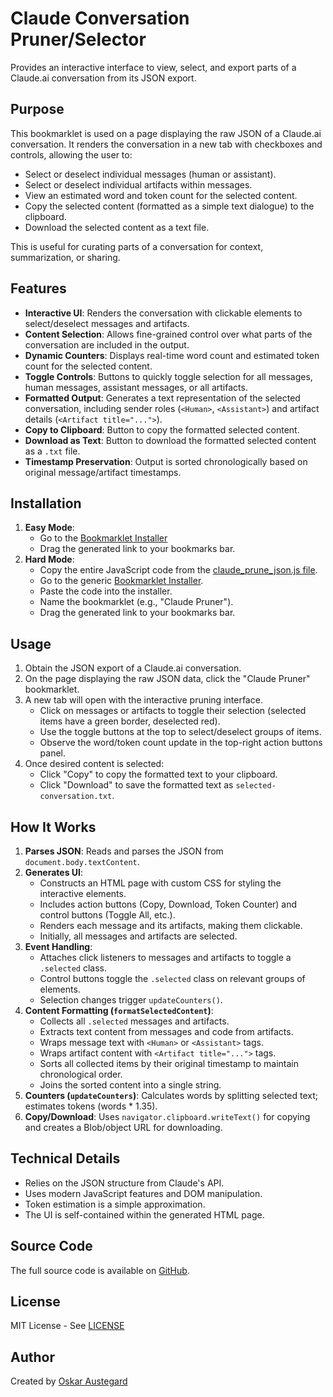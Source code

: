 # Claude Conversation Pruner/Selector

Provides an interactive interface to view, select, and export parts of a Claude.ai conversation from its JSON export.

## Purpose

This bookmarklet is used on a page displaying the raw JSON of a Claude.ai conversation. It renders the conversation in a new tab with checkboxes and controls, allowing the user to:

-   Select or deselect individual messages (human or assistant).
-   Select or deselect individual artifacts within messages.
-   View an estimated word and token count for the selected content.
-   Copy the selected content (formatted as a simple text dialogue) to the clipboard.
-   Download the selected content as a text file.

This is useful for curating parts of a conversation for context, summarization, or sharing.

## Features

-   **Interactive UI**: Renders the conversation with clickable elements to select/deselect messages and artifacts.
-   **Content Selection**: Allows fine-grained control over what parts of the conversation are included in the output.
-   **Dynamic Counters**: Displays real-time word count and estimated token count for the selected content.
-   **Toggle Controls**: Buttons to quickly toggle selection for all messages, human messages, assistant messages, or all artifacts.
-   **Formatted Output**: Generates a text representation of the selected conversation, including sender roles (`<Human>`, `<Assistant>`) and artifact details (`<Artifact title="...">`).
-   **Copy to Clipboard**: Button to copy the formatted selected content.
-   **Download as Text**: Button to download the formatted selected content as a `.txt` file.
-   **Timestamp Preservation**: Output is sorted chronologically based on original message/artifact timestamps.

## Installation

1.  **Easy Mode**:
    *   Go to the [Bookmarklet Installer](https://austegard.com/web-utilities/bookmarklet-installer.html?bookmarklet=claude_prune_json.js)
    *   Drag the generated link to your bookmarks bar.
2.  **Hard Mode**:
    *   Copy the entire JavaScript code from the [claude_prune_json.js file](https://github.com/oaustegard/bookmarklets/blob/main/claude_prune_json.js).
    *   Go to the generic [Bookmarklet Installer](https://austegard.com/web-utilities/bookmarklet-installer.html).
    *   Paste the code into the installer.
    *   Name the bookmarklet (e.g., "Claude Pruner").
    *   Drag the generated link to your bookmarks bar.

## Usage

1.  Obtain the JSON export of a Claude.ai conversation.
2.  On the page displaying the raw JSON data, click the "Claude Pruner" bookmarklet.
3.  A new tab will open with the interactive pruning interface.
    *   Click on messages or artifacts to toggle their selection (selected items have a green border, deselected red).
    *   Use the toggle buttons at the top to select/deselect groups of items.
    *   Observe the word/token count update in the top-right action buttons panel.
4.  Once desired content is selected:
    *   Click "Copy" to copy the formatted text to your clipboard.
    *   Click "Download" to save the formatted text as `selected-conversation.txt`.

## How It Works

1.  **Parses JSON**: Reads and parses the JSON from `document.body.textContent`.
2.  **Generates UI**:
    *   Constructs an HTML page with custom CSS for styling the interactive elements.
    *   Includes action buttons (Copy, Download, Token Counter) and control buttons (Toggle All, etc.).
    *   Renders each message and its artifacts, making them clickable.
    *   Initially, all messages and artifacts are selected.
3.  **Event Handling**:
    *   Attaches click listeners to messages and artifacts to toggle a `.selected` class.
    *   Control buttons toggle the `.selected` class on relevant groups of elements.
    *   Selection changes trigger `updateCounters()`.
4.  **Content Formatting (`formatSelectedContent`)**:
    *   Collects all `.selected` messages and artifacts.
    *   Extracts text content from messages and code from artifacts.
    *   Wraps message text with `<Human>` or `<Assistant>` tags.
    *   Wraps artifact content with `<Artifact title="...">` tags.
    *   Sorts all collected items by their original timestamp to maintain chronological order.
    *   Joins the sorted content into a single string.
5.  **Counters (`updateCounters`)**: Calculates words by splitting selected text; estimates tokens (words * 1.35).
6.  **Copy/Download**: Uses `navigator.clipboard.writeText()` for copying and creates a Blob/object URL for downloading.

## Technical Details

-   Relies on the JSON structure from Claude's API.
-   Uses modern JavaScript features and DOM manipulation.
-   Token estimation is a simple approximation.
-   The UI is self-contained within the generated HTML page.

## Source Code

The full source code is available on [GitHub](https://github.com/oaustegard/bookmarklets/blob/main/claude_prune_json.js).

## License

MIT License - See [LICENSE](https://github.com/oaustegard/bookmarklets/blob/main/LICENSE)

## Author

Created by [Oskar Austegard](https://austegard.com)
